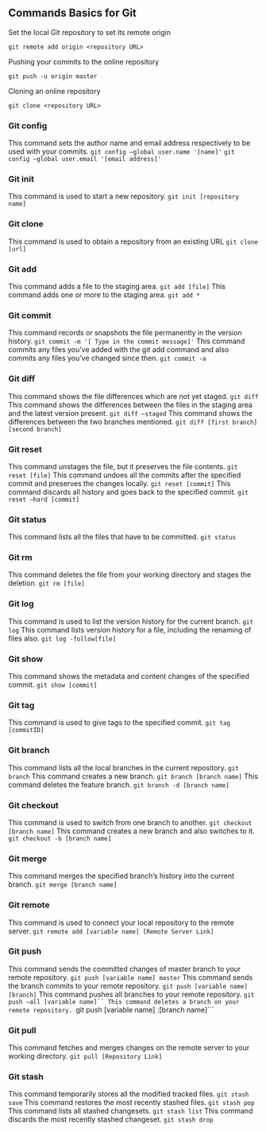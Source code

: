 ## Commands Basics for Git

Set the local Git repository to set its remote origin

```git remote add origin <repository URL>```

Pushing your commits to the online repository

```git push -u origin master```

Cloning an online repository

```git clone <repository URL>```

### Git config
This command sets the author name and email address respectively to be used with your commits.
```git config –global user.name '[name]'```
```git config –global user.email '[email address]'```

### Git init
This command is used to start a new repository.
```git init [repository name]```

### Git clone
This command is used to obtain a repository from an existing URL
```git clone [url]```

### Git add
This command adds a file to the staging area.
```git add [file]```
This command adds one or more to the staging area.
```git add *```

### Git commit
This command records or snapshots the file permanently in the version history.
```git commit -m '[ Type in the commit message]'```
This command commits any files you’ve added with the git add command and also commits any files you’ve changed since then.
```git commit -a```

### Git diff
This command shows the file differences which are not yet staged.
```git diff```
This command shows the differences between the files in the staging area and the latest version present.
```git diff –staged```
This command shows the differences between the two branches mentioned.
```git diff [first branch] [second branch]```

### Git reset
This command unstages the file, but it preserves the file contents.
```git reset [file]```
This command undoes all the commits after the specified commit and preserves the changes locally.
```git reset [commit]```
This command discards all history and goes back to the specified commit.
```git reset –hard [commit]```

### Git status
This command lists all the files that have to be committed.
```git status```

### Git rm
This command deletes the file from your working directory and stages the deletion.
```git rm [file]```

### Git log
This command is used to list the version history for the current branch.
```git log```
This command lists version history for a file, including the renaming of files also.
```git log -follow[file]```

### Git show
This command shows the metadata and content changes of the specified commit.
```git show [commit]```

### Git tag
This command is used to give tags to the specified commit.
```git tag [commitID]```

### Git branch
This command lists all the local branches in the current repository.
```git branch```
This command creates a new branch.
```git branch [branch name]```
This command deletes the feature branch.
```git branch -d [branch name]```

### Git checkout
This command is used to switch from one branch to another.
```git checkout [branch name]```
This command creates a new branch and also switches to it.
```git checkout -b [branch name]```

### Git merge
This command merges the specified branch’s history into the current branch.
```git merge [branch name]```

### Git remote
This command is used to connect your local repository to the remote server.
```git remote add [variable name] [Remote Server Link]```

### Git push
This command sends the committed changes of master branch to your remote repository.
```git push [variable name] master```
This command sends the branch commits to your remote repository.
```git push [variable name] [branch]```
This command pushes all branches to your remote repository.
```git push –all [variable name]``
This command deletes a branch on your remote repository.
```git push [variable name] :[branch name]```

### Git pull
This command fetches and merges changes on the remote server to your working directory.
```git pull [Repository Link]```

### Git stash
This command temporarily stores all the modified tracked files.
```git stash save```
This command restores the most recently stashed files.
```git stash pop```
This command lists all stashed changesets.
```git stash list```
This command discards the most recently stashed changeset.
```git stash drop```